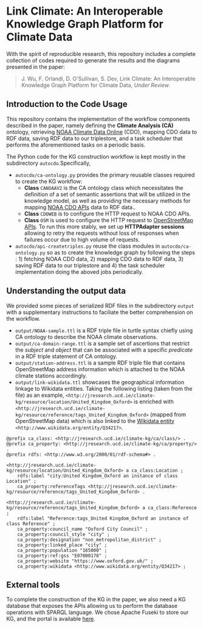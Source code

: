 # Link Climate: An Interoperable Knowledge Graph Platform for Climate Data
With the spirit of reproducible research, this repository includes a complete collection of codes required to generate the results and the diagrams presented in the paper:

> J. Wu, F. Orlandi, D. O'Sullivan, S. Dev, Link Climate: An Interoperable Knowledge Graph Platform for Climate Data, *Under Review*.

## Introduction to the Code Usage
This repository contains the implementation of the workflow components described in the paper, namely defining the **Climate Analysis (CA)** ontology, retrieving [NOAA Climate Data Online](https://www.ncdc.noaa.gov/cdo-web/) (CDO), mapping CDO data to RDF data, saving RDF data to our triplestore, and a task scheduler that performs the aforementioned tasks on a periodic basis.

The Python code for the KG construction workflow is kept mostly in the subdirectory `autocdo`.Specifically,
- `autocdo/ca-ontology.py` provides the primary reusable classes required to create the KG workflow:
  - **Class** `CANOAAV2` is the CA ontology class which necessitates the definition of a set of semantic assertions that will be utilized in the knowledge model, as well as providing the necessary methods for mapping [NOAA CDO APIs](https://www.ncdc.noaa.gov/cdo-web/webservices/v2) data to RDF data..
  - **Class** `CDOWEB` is to configure the HTTP request to NOAA CDO APIs.
  - **Class** `OSM` is used to configure the HTTP request to [OpenStreetMap APIs](https://nominatim.openstreetmap.org). To run this more stably, we set up **HTTPAdapter sessions** allowing to retry the requests without loss of responses when failures occur due to high volume of requests.
- `autocdo/api-createtriples.py` reuse the class modules in  `autocdo/ca-ontology.py` so as to create the knowledge graph by following the steps : 1) fetching NOAA CDO data, 2) mapping CDO data to RDF data, 3) saving RDF data to our triplestore and 4) the task scheduler implementation doing the aboved jobs periodically.

## Understanding the output data
We provided some pieces of serialized RDF files in the subdirectory `output` with a supplementary instructions to faciliate the better comprehension on the workflow.
- `output/NOAA-sample.ttl` is a RDF triple file in turtle syntax chiefly using CA ontology to describe the NOAA climate observations.
- `output/ca-domain-range.ttl` is a sample set of ascertions that restrict the *subject* and *object* that can be associated with a specific *predicate* in a RDF triple statement of CA ontology.
- `output/station-address.ttl` is a sample RDF triple file that contains OpenStreetMap address information which is attached to the NOAA climate stations accordingly.
- `output/link-wikidata.ttl` showcases the geographical information linkage to Wikidata entities. Taking the following listing (taken from the file) as an example, `<http://jresearch.ucd.ie/climate-kg/resource/location/United_Kingdom_Oxford>` is enriched with `<http://jresearch.ucd.ie/climate-kg/resource/reference/tags_United_Kingdom_Oxford>` (mapped from OpenStreetMap data) which is also linked to the [Wikidata entity](https://www.wikidata.org/wiki/Q34217) `<http://www.wikidata.org/entity/Q34217>`.

```
@prefix ca_class: <http://jresearch.ucd.ie/climate-kg/ca/class/> .
@prefix ca_property: <http://jresearch.ucd.ie/climate-kg/ca/property/> .
@prefix rdfs: <http://www.w3.org/2000/01/rdf-schema#> .

<http://jresearch.ucd.ie/climate-kg/resource/location/United_Kingdom_Oxford> a ca_class:Location ;
    rdfs:label "city:United Kingdom_Oxford an instance of class Location" ;
    ca_property:referenceTags <http://jresearch.ucd.ie/climate-kg/resource/reference/tags_United_Kingdom_Oxford> .

<http://jresearch.ucd.ie/climate-kg/resource/reference/tags_United_Kingdom_Oxford> a ca_class:Reference ;
    rdfs:label "Reference:tags_United Kingdom_Oxford an instance of class Reference" ;
    ca_property:council_name "Oxford City Council" ;
    ca_property:council_style "city" ;
    ca_property:designation "non_metropolitan_district" ;
    ca_property:linked_place "city" ;
    ca_property:population "165000" ;
    ca_property:ref:gss "E07000178" ;
    ca_property:website "https://www.oxford.gov.uk/" ;
    ca_property:wikidata <http://www.wikidata.org/entity/Q34217> ;
```

## External tools
To complete the construction of the KG in the paper, we also need a KG database that exposes the APIs allowing us to perform the database operations with SPARQL language. We chose Apache Fuseki to store our KG, and the portal is available [here](http://jresearch.ucd.ie/kg/).
